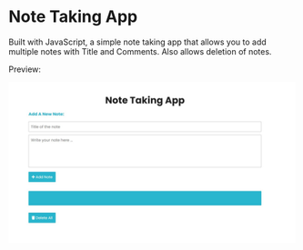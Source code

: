 # Note Taking App

Built with JavaScript, a simple note taking app that allows you to add multiple notes with Title and Comments. Also allows deletion of notes.

Preview:

![](images/screenshot1.jpg)